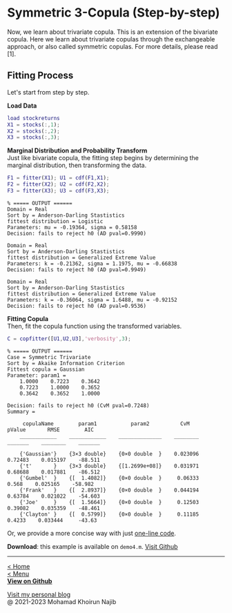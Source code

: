 # Symmetric 3-Copula (Step-by-step)

Now, we learn about trivariate copula. This is an extension of the bivariate copula. Here we learn about trivariate copulas through the exchangeable approach, or also called symmetric copulas. For more details, please read [1].

## Fitting Process

Let's start from step by step.

**Load Data**
```matlab
load stockreturns
X1 = stocks(:,1);
X2 = stocks(:,2);
X3 = stocks(:,3);
```

**Marginal Distribution and Probability Transform**\
Just like bivariate copula, the fitting step begins by determining the marginal distribution, then transforming the data.

```matlab
F1 = fitter(X1); U1 = cdf(F1,X1);
F2 = fitter(X2); U2 = cdf(F2,X2);
F3 = fitter(X3); U3 = cdf(F3,X3);
```

```text
% ===== OUTPUT ======
Domain = Real
Sort by = Anderson-Darling Stastistics
fittest distribution = Logistic
Parameters: mu = -0.19364, sigma = 0.58158
Decision: fails to reject h0 (AD pval=0.9990)
 
Domain = Real
Sort by = Anderson-Darling Stastistics
fittest distribution = Generalized Extreme Value
Parameters: k = -0.21362, sigma = 1.1975, mu = -0.66838
Decision: fails to reject h0 (AD pval=0.9949)
 
Domain = Real
Sort by = Anderson-Darling Stastistics
fittest distribution = Generalized Extreme Value
Parameters: k = -0.36064, sigma = 1.6488, mu = -0.92152
Decision: fails to reject h0 (AD pval=0.9536)
```

**Fitting Copula**\
Then, fit the copula function using the transformed variables.

```matlab
C = copfitter([U1,U2,U3],'verbosity',3);
```

```plaintext
% ===== OUTPUT ======
Case = Symmetric Trivariate
Sort by = Akaike Information Criterion
Fittest copula = Gaussian
Parameter: param1 = 
    1.0000    0.7223    0.3642
    0.7223    1.0000    0.3652
    0.3642    0.3652    1.0000

Decision: fails to reject h0 (CvM pval=0.7248)
Summary = 
 
     copulaName        param1           param2          CvM       pValue       RMSE        AIC  
    ____________    ____________    ______________    ________    _______    ________    _______

    {'Gaussian'}    {3×3 double}    {0×0 double  }    0.023096    0.72483    0.015197    -88.511
    {'t'       }    {3×3 double}    {[1.2699e+08]}    0.031971    0.68688    0.017881    -86.512
    {'Gumbel'  }    {[  1.4082]}    {0×0 double  }     0.06333      0.568    0.025165    -58.982
    {'Frank'   }    {[  2.8937]}    {0×0 double  }    0.044194    0.63784    0.021022    -54.603
    {'Joe'     }    {[  1.5664]}    {0×0 double  }     0.12503    0.39082    0.035359    -48.461
    {'Clayton' }    {[  0.5799]}    {0×0 double  }     0.11185     0.4233    0.033444     -43.63

```
Or, we provide a more concise way with just [one-line code](symmetric-3-copula-one-line.md).

**Download**: this example is available on `demo4.m`. [Visit Github](https://github.com/mkhoirun-najiboi/mycopula)

---
[< Home](home.md)\
[< Menu](home.md#menu)\
[**View on Github**](https://github.com/mkhoirun-najiboi/mycopula)

[Visit my personal blog](https://emkanajib.blogspot.com/)\
@ 2021-2023 Mohamad Khoirun Najib
